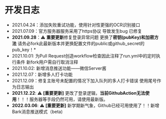 # 开发日志

- 2021.04.24：添加失败重试功能，使用针对性更强的OCR识别接口
- 2021.07.09：官方服务器服务采用了https协议 导致发生bug 已修复
- **2021.09.28**：:warning: **重要更新**修复登录异常问题 更换了**密钥(pubKey)和加密方法** 请务必fork此最新版本并更换配置文件的public或github_secret的pub_key！*
- 2021.10.01: 为Pull Request创造workflow检查因此注释了run.yml中的定时执行条件 新fork用户需自行取消注释
- 2021.10.02: 新增消息推送功能——微信Server酱
- 2021.12.07：新增多人打卡功能
- 2021.12.09：修复主账号未配置的情况下加入队列的多人打卡错误 使用尾号作为日志输出
- **2021.12.22**: :warning: **[重要更新]** 更改了登录逻辑，**当前GithubAction无法使用**！！！服务器等手段仍然可用，请使用最新版。
- **2022.03.06**: :warning: **[重要更新]** 新学期新气象，Github已经可用使用了！！新增Bark消息推送模式（beta) 

